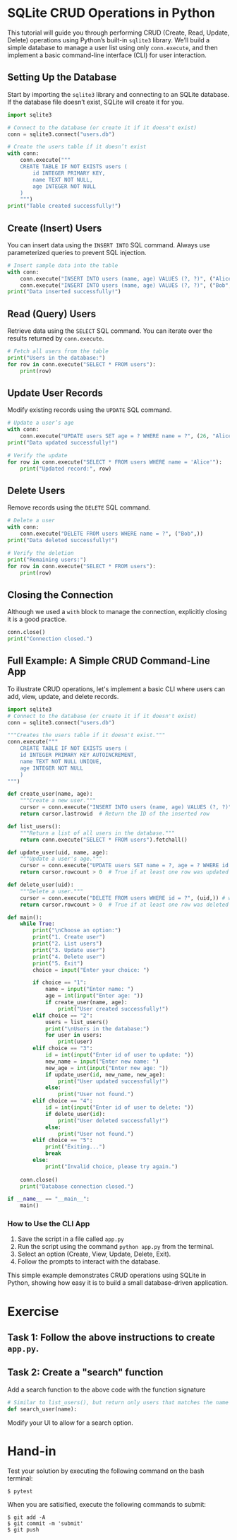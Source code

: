 # SQLite CRUD Operations in Python

This tutorial will guide you through performing CRUD (Create, Read, Update, Delete)
operations using Python’s built-in `sqlite3` library. We’ll build a simple database
to manage a user list using only `conn.execute`, and then implement a basic command-line
interface (CLI) for user interaction.

## Setting Up the Database

Start by importing the `sqlite3` library and connecting to an SQLite database. If the
database file doesn’t exist, SQLite will create it for you.

```python
import sqlite3

# Connect to the database (or create it if it doesn't exist)
conn = sqlite3.connect("users.db")

# Create the users table if it doesn’t exist
with conn:
    conn.execute("""
    CREATE TABLE IF NOT EXISTS users (
        id INTEGER PRIMARY KEY,
        name TEXT NOT NULL,
        age INTEGER NOT NULL
    )
    """)
print("Table created successfully!")
```

## Create (Insert) Users

You can insert data using the `INSERT INTO` SQL command. Always use parameterized queries to prevent SQL injection.

```python
# Insert sample data into the table
with conn:
    conn.execute("INSERT INTO users (name, age) VALUES (?, ?)", ("Alice", 25))
    conn.execute("INSERT INTO users (name, age) VALUES (?, ?)", ("Bob", 30))
print("Data inserted successfully!")
```

## Read (Query) Users

Retrieve data using the `SELECT` SQL command. You can iterate over the results returned by `conn.execute`.

```python
# Fetch all users from the table
print("Users in the database:")
for row in conn.execute("SELECT * FROM users"):
    print(row)
```

## Update User Records

Modify existing records using the `UPDATE` SQL command.

```python
# Update a user’s age
with conn:
    conn.execute("UPDATE users SET age = ? WHERE name = ?", (26, "Alice"))
print("Data updated successfully!")

# Verify the update
for row in conn.execute("SELECT * FROM users WHERE name = 'Alice'"):
    print("Updated record:", row)
```

## Delete Users

Remove records using the `DELETE` SQL command.

```python
# Delete a user
with conn:
    conn.execute("DELETE FROM users WHERE name = ?", ("Bob",))
print("Data deleted successfully!")

# Verify the deletion
print("Remaining users:")
for row in conn.execute("SELECT * FROM users"):
    print(row)
```

## Closing the Connection

Although we used a `with` block to manage the connection, explicitly closing it is a good practice.

```python
conn.close()
print("Connection closed.")
```

## Full Example: A Simple CRUD Command-Line App

To illustrate CRUD operations, let's implement a basic CLI where users can add, view, update, and delete records.

```python
import sqlite3
# Connect to the database (or create it if it doesn't exist)
conn = sqlite3.connect("users.db")

"""Creates the users table if it doesn't exist."""
conn.execute("""
    CREATE TABLE IF NOT EXISTS users (
    id INTEGER PRIMARY KEY AUTOINCREMENT,
    name TEXT NOT NULL UNIQUE,
    age INTEGER NOT NULL
    )
""")

def create_user(name, age):
    """Create a new user."""
    cursor = conn.execute("INSERT INTO users (name, age) VALUES (?, ?)", (name, age))
    return cursor.lastrowid  # Return the ID of the inserted row

def list_users():
    """Return a list of all users in the database."""
    return conn.execute("SELECT * FROM users").fetchall()

def update_user(uid, name, age):
    """Update a user's age."""
    cursor = conn.execute("UPDATE users SET name = ?, age = ? WHERE id = ?", (name, age, uid))
    return cursor.rowcount > 0  # True if at least one row was updated

def delete_user(uid):
    """Delete a user."""
    cursor = conn.execute("DELETE FROM users WHERE id = ?", (uid,)) # we need to provide a comma if we only have 1 value
    return cursor.rowcount > 0  # True if at least one row was deleted

def main():
    while True:
        print("\nChoose an option:")
        print("1. Create user")
        print("2. List users")
        print("3. Update user")
        print("4. Delete user")
        print("5. Exit")
        choice = input("Enter your choice: ")

        if choice == "1":
            name = input("Enter name: ")
            age = int(input("Enter age: "))
            if create_user(name, age):
                print("User created successfully!")
        elif choice == "2":
            users = list_users()
            print("\nUsers in the database:")
            for user in users:
                print(user)
        elif choice == "3":
            id = int(input("Enter id of user to update: "))
            new_name = input("Enter new name: ")
            new_age = int(input("Enter new age: "))
            if update_user(id, new_name, new_age):
                print("User updated successfully!")
            else:
                print("User not found.")
        elif choice == "4":
            id = int(input("Enter id of user to delete: "))
            if delete_user(id):
                print("User deleted successfully!")
            else:
                print("User not found.")
        elif choice == "5":
            print("Exiting...")
            break
        else:
            print("Invalid choice, please try again.")
    
    conn.close()
    print("Database connection closed.")

if __name__ == "__main__":
    main()
```

### How to Use the CLI App
1. Save the script in a file called `app.py`
2. Run the script using the command `python app.py` from the terminal.
3. Select an option (Create, View, Update, Delete, Exit).
4. Follow the prompts to interact with the database.

This simple example demonstrates CRUD operations using SQLite in Python,
showing how easy it is to build a small database-driven application.

# Exercise

## Task 1: Follow the above instructions to create `app.py`.

## Task 2: Create a "search" function

Add a search function to the above code with the function signature

```python
# Similar to list_users(), but return only users that matches the name provided
def search_user(name):
```

Modify your UI to allow for a search option.

# Hand-in

Test your solution by executing the following command on the bash terminal:

```shell
$ pytest
```

When you are satisified, execute the following commands to submit:

```shell
$ git add -A
$ git commit -m 'submit'
$ git push
```
